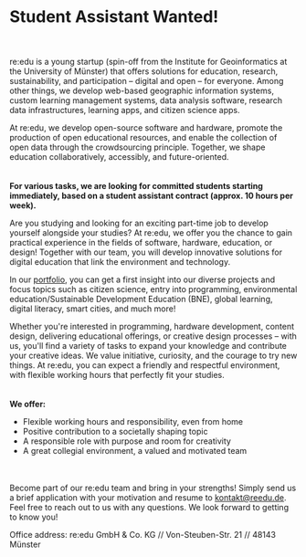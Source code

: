 # Student Assistant Wanted!

</br></br> re:edu is a young startup (spin-off from the Institute for Geoinformatics at the University of Münster) that offers solutions for education, research, sustainability, and participation – digital and open – for everyone. Among other things, we develop web-based geographic information systems, custom learning management systems, data analysis software, research data infrastructures, learning apps, and citizen science apps.

At re:edu, we develop open-source software and hardware, promote the production of open educational resources, and enable the collection of open data through the crowdsourcing principle. Together, we shape education collaboratively, accessibly, and future-oriented.
</br></br></br>
**For various tasks, we are looking for committed students starting immediately, based on a student assistant contract (approx. 10 hours per week).**

Are you studying and looking for an exciting part-time job to develop yourself alongside your studies? At re:edu, we offer you the chance to gain practical experience in the fields of software, hardware, education, or design! Together with our team, you will develop innovative solutions for digital education that link the environment and technology.

In our [portfolio](https://reedu.de/portfolio), you can get a first insight into our diverse projects and focus topics such as citizen science, entry into programming, environmental education/Sustainable Development Education (BNE), global learning, digital literacy, smart cities, and much more!

Whether you're interested in programming, hardware development, content design, delivering educational offerings, or creative design processes – with us, you'll find a variety of tasks to expand your knowledge and contribute your creative ideas. We value initiative, curiosity, and the courage to try new things. At re:edu, you can expect a friendly and respectful environment, with flexible working hours that perfectly fit your studies.
</br></br></br>
**We offer:**

- Flexible working hours and responsibility, even from home
- Positive contribution to a societally shaping topic
- A responsible role with purpose and room for creativity
- A great collegial environment, a valued and motivated team
  </br></br></br>

Become part of our re:edu team and bring in your strengths! Simply send us a brief application with your motivation and resume to kontakt@reedu.de. Feel free to reach out to us with any questions. We look forward to getting to know you!

Office address: re:edu GmbH & Co. KG // Von-Steuben-Str. 21 // 48143 Münster

